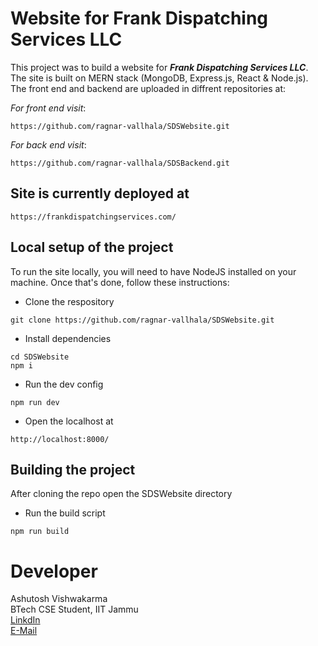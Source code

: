 # Website for Frank Dispatching Services LLC
This project was to build a website for ***Frank Dispatching Services LLC***. The site is built on MERN stack  (MongoDB, Express.js, React & Node.js). The front end and backend are uploaded in diffrent repositories at:

*For front end visit*:

```
https://github.com/ragnar-vallhala/SDSWebsite.git
```

*For back end visit*:

```
https://github.com/ragnar-vallhala/SDSBackend.git
```

## Site is currently deployed at
```
https://frankdispatchingservices.com/
```

## Local setup of the project
To  run the site locally, you will need to have NodeJS installed on your machine. Once that's done, follow these instructions:

* Clone the respository
```
git clone https://github.com/ragnar-vallhala/SDSWebsite.git
```
* Install dependencies
```
cd SDSWebsite
npm i
```
* Run the dev config
```
npm run dev
```
* Open the localhost at
```
http://localhost:8000/
```

## Building the project

After cloning the repo open the SDSWebsite directory
* Run the build script
```
npm run build
```
# Developer
Ashutosh Vishwakarma\
BTech  CSE Student, IIT Jammu\
[LinkdIn](https://www.linkedin.com/in/ashutosh-vishwakarma-083305257/)\
[E-Mail](mailto:ashutoshvishwakarma208@gmail.com)